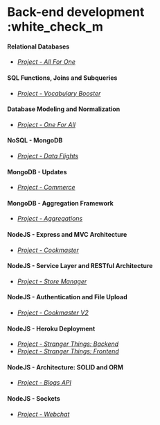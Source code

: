 # Back-end development :white_check_m
#### Relational Databases
- *[Project - All For One](https://github.com/deboracosilveira/trybe-projects/tree/master/Back-end%20development/project-21-mysql-all-for-one)*
#### SQL Functions, Joins and Subqueries
- *[Project - Vocabulary Booster](https://github.com/deboracosilveira/trybe-projects/tree/master/Back-end%20development/project-22-mysql-vocabulary-booster)*
#### Database Modeling and Normalization
- *[Project - One For All](https://github.com/deboracosilveira/trybe-projects/tree/master/Back-end%20development/project-23-mysql-one-for-all)*
#### NoSQL - MongoDB
- *[Project - Data Flights](https://github.com/deboracosilveira/trybe-projects/tree/master/Back-end%20development/project-24-mongodb-dataflights)*
#### MongoDB - Updates
- *[Project - Commerce](https://github.com/deboracosilveira/trybe-projects/tree/master/Back-end%20development/project-25-mongodb-commerce)*
#### MongoDB - Aggregation Framework
- *[Project - Aggregations](https://github.com/deboracosilveira/trybe-projects/tree/master/Back-end%20development/project-26-mongodb-aggregations)*
#### NodeJS - Express and MVC Architecture
- *[Project - Cookmaster](https://github.com/deboracosilveira/trybe-projects/tree/master/Back-end%20development/project-27-cookmaster)*
#### NodeJS - Service Layer and RESTful Architecture
- *[Project - Store Manager](https://github.com/deboracosilveira/trybe-projects/tree/master/Back-end%20development/project-28-store-manager)*
#### NodeJS - Authentication and File Upload
- *[Project - Cookmaster V2](https://github.com/deboracosilveira/trybe-projects/tree/master/Back-end%20development/project-29-cookmaster-v2)*
#### NodeJS - Heroku Deployment
- *[Project - Stranger Things: Backend](https://github.com/deboracosilveira/trybe-projects/tree/master/Back-end%20development/project-30-stranger-things-backend)*
- *[Project - Stranger Things: Frontend](https://github.com/deboracosilveira/trybe-projects/tree/master/Back-end%20development/project-30-stranger-things-frontend)*
#### NodeJS - Architecture: SOLID and ORM
- *[Project - Blogs API](https://github.com/deboracosilveira/trybe-projects/tree/master/Back-end%20development/project-31-blogs-api)*
#### NodeJS - Sockets
- *[Project - Webchat](https://github.com/deboracosilveira/trybe-projects/tree/master/Back-end%20development/project-32-webchat)*
